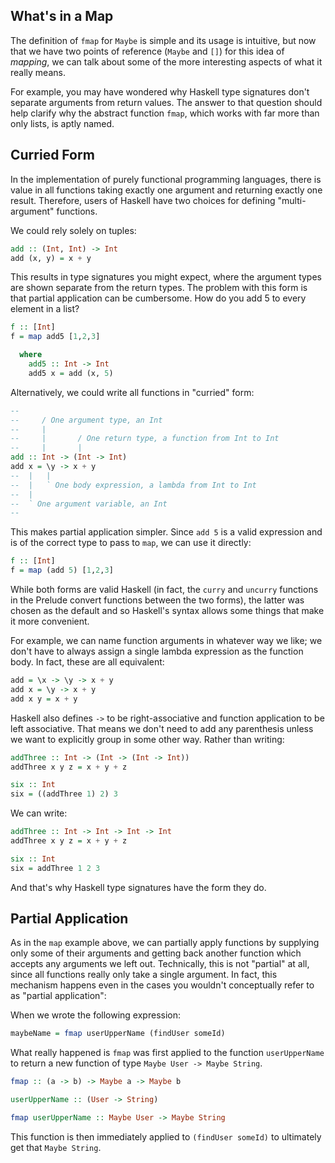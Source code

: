 ## What's in a Map

The definition of `fmap` for `Maybe` is simple and its usage is intuitive, but
now that we have two points of reference (`Maybe` and `[]`) for this idea of
*mapping*, we can talk about some of the more interesting aspects of what it
really means.

For example, you may have wondered why Haskell type signatures don't separate
arguments from return values. The answer to that question should help clarify
why the abstract function `fmap`, which works with far more than only lists, is
aptly named.

## Curried Form

In the implementation of purely functional programming languages, there is value
in all functions taking exactly one argument and returning exactly one result.
Therefore, users of Haskell have two choices for defining "multi-argument"
functions.

We could rely solely on tuples:

```haskell
add :: (Int, Int) -> Int
add (x, y) = x + y
```

This results in type signatures you might expect, where the argument types are
shown separate from the return types. The problem with this form is that partial
application can be cumbersome. How do you add 5 to every element in a list?

```haskell
f :: [Int]
f = map add5 [1,2,3]

  where
    add5 :: Int -> Int
    add5 x = add (x, 5)
```

Alternatively, we could write all functions in "curried" form:

```haskell
-- 
--     / One argument type, an Int
--     |
--     |       / One return type, a function from Int to Int
--     |       |
add :: Int -> (Int -> Int)
add x = \y -> x + y
--  |   |
--  |   ` One body expression, a lambda from Int to Int
--  |
--  ` One argument variable, an Int
-- 
```

This makes partial application simpler. Since `add 5` is a valid expression and
is of the correct type to pass to `map`, we can use it directly:

```haskell
f :: [Int]
f = map (add 5) [1,2,3]
```

While both forms are valid Haskell (in fact, the `curry` and `uncurry` functions
in the Prelude convert functions between the two forms), the latter was chosen
as the default and so Haskell's syntax allows some things that make it more
convenient.

For example, we can name function arguments in whatever way we like; we don't
have to always assign a single lambda expression as the function body. In fact,
these are all equivalent:

```haskell
add = \x -> \y -> x + y
add x = \y -> x + y
add x y = x + y
```

Haskell also defines `->` to be right-associative and function application to be
left associative. That means we don't need to add any parenthesis unless we want
to explicitly group in some other way. Rather than writing:

```haskell
addThree :: Int -> (Int -> (Int -> Int))
addThree x y z = x + y + z

six :: Int
six = ((addThree 1) 2) 3
```

We can write:

```haskell
addThree :: Int -> Int -> Int -> Int
addThree x y z = x + y + z

six :: Int
six = addThree 1 2 3
```

And that's why Haskell type signatures have the form they do.

## Partial Application

As in the `map` example above, we can partially apply functions by supplying
only some of their arguments and getting back another function which accepts any
arguments we left out. Technically, this is not "partial" at all, since all
functions really only take a single argument. In fact, this mechanism happens
even in the cases you wouldn't conceptually refer to as "partial application":

When we wrote the following expression:

```haskell
maybeName = fmap userUpperName (findUser someId)
```

What really happened is `fmap` was first applied to the function `userUpperName`
to return a new function of type `Maybe User -> Maybe String`.

```haskell
fmap :: (a -> b) -> Maybe a -> Maybe b

userUpperName :: (User -> String)

fmap userUpperName :: Maybe User -> Maybe String
```

This function is then immediately applied to `(findUser someId)` to ultimately
get that `Maybe String`.
